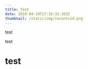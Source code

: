 ```yaml
---
title: Test
date: 2019-04-19T17:16:33.363Z
thumbnail: /static/img/recentvid.png
---
```

test

test

# test
